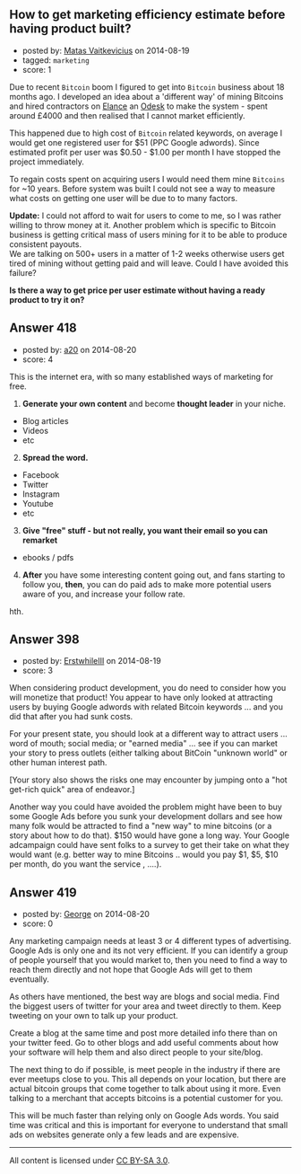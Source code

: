 ## How to get marketing efficiency estimate before having product built?

- posted by: [Matas Vaitkevicius](https://stackexchange.com/users/1636408/matas-vaitkevicius) on 2014-08-19
- tagged: `marketing`
- score: 1

Due to recent `Bitcoin` boom I figured to get into `Bitcoin` business about 18 months ago. I developed an idea about a 'different way' of mining Bitcoins and hired contractors on [Elance][1] an [Odesk][2] to make the system - spent around £4000 and then realised that I cannot market efficiently. 

This happened due to high cost of `Bitcoin` related keywords, on average I would get one registered user for $51 (PPC Google adwords). Since estimated profit per user was $0.50 - $1.00 per month I have stopped the project immediately. 

To regain costs spent on acquiring users I would need them mine `Bitcoins` for ~10 years. Before system was built I could not see a way to measure what costs on getting one user will be due to to many factors. 
 
**Update:**
 I could not afford to wait for users to come to me, so I was rather willing to throw money at it. Another problem which is specific to Bitcoin business is getting critical mass of users mining for it to be able to produce consistent payouts.<br /> We are talking on 500+ users in a matter of 1-2 weeks otherwise users get tired of mining without getting paid and will leave.
 Could I have avoided this failure? 

 **Is there a way to get price per user estimate without having a ready product to try it on?**

  [1]: https://www.elance.com
  [2]: https://www.odesk.com/info/uk/welcome/


## Answer 418

- posted by: [a20](https://stackexchange.com/users/54595/a20) on 2014-08-20
- score: 4

This is the internet era, with so many established ways of marketing for free.

 1. **Generate your own content** and become **thought leader** in your niche. 
 
 - Blog articles
 - Videos
 - etc
 
 2. **Spread the word.** 
   - Facebook
   - Twitter
   - Instagram
   - Youtube
   - etc

 3. **Give "free" stuff - but not really, you want their email so you can remarket**
   - ebooks / pdfs

 4. **After** you have some interesting content going out, and fans starting to follow you, **then**, you can do paid ads to make more potential users aware of you, and increase your follow rate. 

hth.


## Answer 398

- posted by: [ErstwhileIII](https://stackexchange.com/users/2320529/erstwhileiii) on 2014-08-19
- score: 3

When considering product development, you do need to consider how you will monetize that product! You appear to have only looked at attracting users by buying Google adwords with related Bitcoin keywords ... and you did that after you had sunk costs.

For your present state, you should look at a different way to attract users ... word of mouth; social media; or "earned media" ... see if you can market your story to press outlets (either talking about BitCoin "unknown world" or other human interest path.

[Your story also shows the risks one may encounter by jumping onto a "hot get-rich quick" area of endeavor.]

Another way you could have avoided the problem might have been to buy some Google Ads before you sunk your development dollars and see how many folk would be attracted to find a "new way" to mine bitcoins (or a story about how to do that).  $150 would have gone a long way.  Your Google adcampaign could have sent folks to a survey to get their take on what they would want (e.g. better way to mine Bitcoins .. would you pay $1, $5, $10 per month, do you want the service , ....).


## Answer 419

- posted by: [George](https://stackexchange.com/users/3516499/george) on 2014-08-20
- score: 0

Any marketing campaign needs at least 3 or 4 different types of advertising.  Google Ads is only one and its not very efficient.  If you can identify a group of people yourself that you would market to, then you need to find a way to reach them directly and not hope that Google Ads will get to them eventually.

As others have mentioned, the best way are blogs and social media.  Find the biggest users of twitter for your area and tweet directly to them.  Keep tweeting on your own to talk up your product.

Create a blog at the same time and post more detailed info there than on your twitter feed.  Go to other blogs and add useful comments about how your software will help them and also direct people to your site/blog.

The next thing to do if possible, is meet people in the industry if there are ever meetups close to you.  This all depends on your location, but there are actual bitcoin groups that come together to talk about using it more.  Even talking to a merchant that accepts bitcoins is a potential customer for you.

This will be much faster than relying only on Google Ads words.  You said time was critical and this is important for everyone to understand that small ads on websites generate only a few leads and are expensive.



---

All content is licensed under [CC BY-SA 3.0](https://creativecommons.org/licenses/by-sa/3.0/).
